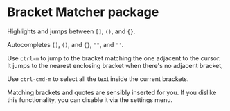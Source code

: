 # Bracket Matcher package

Highlights and jumps between `[]`, `()`, and `{}`.

Autocompletes `[]`, `()`, and `{}`, `""`, and `''`.

Use `ctrl-m` to jump to the bracket matching the one adjacent to the cursor.
It jumps to the nearest enclosing bracket when there's no adjacent bracket,

Use `ctrl-cmd-m` to select all the text inside the current brackets.

Matching brackets and quotes are sensibly inserted for you. If you dislike this
functionality, you can disable it via the settings menu.
